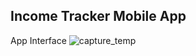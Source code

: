 ## Income Tracker Mobile App

App Interface
![capture_temp](https://github.com/user-attachments/assets/0e3ff813-31e3-4194-8fc7-09fa48b9974d)
